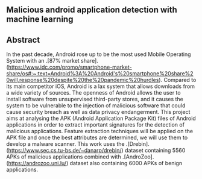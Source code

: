 ## Malicious android application detection with machine learning

## Abstract
In the past decade, Android rose up to be the most used Mobile Operating System with an .[87% market share]. (https://www.idc.com/promo/smartphone-market-share/os#:~:text=Android%3A%20Android's%20smartphone%20share%20will,response%20despite%20the%20pandemic%20hurdles). Compared to its main competitor iOS, Android is a lax system that allows downloads from a wide variety of sources. The openness of Android allows the user to install software from unsupervised third-party stores, and it causes the system to be vulnerable to the injection of malicious software that could cause security breach as well as data privacy endangerment. This project aims at analysing the APK (Android Application Package Kit) files of Android applications in order to extract important signatures for the detection of malicious applications. Feature extraction techniques will be applied on the APK file and once the best attributes are determined, we will use them to develop a malware scanner. This work uses the .[Drebin].(https://www.sec.cs.tu-bs.de/~danarp/drebin/) dataset containing 5560 APKs of malicious applications combined with .[AndroZoo].(https://androzoo.uni.lu/) dataset also containing 6000 APKs of benign applications.
